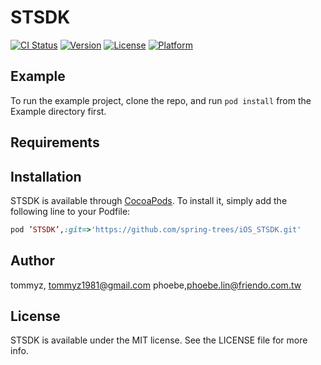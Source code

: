 # STSDK

[![CI Status](https://img.shields.io/travis/tommyz/STSDK.svg?style=flat)](https://travis-ci.org/tommyz/STSDK)
[![Version](https://img.shields.io/cocoapods/v/STSDK.svg?style=flat)](https://cocoapods.org/pods/STSDK)
[![License](https://img.shields.io/cocoapods/l/STSDK.svg?style=flat)](https://cocoapods.org/pods/STSDK)
[![Platform](https://img.shields.io/cocoapods/p/STSDK.svg?style=flat)](https://cocoapods.org/pods/STSDK)

## Example

To run the example project, clone the repo, and run `pod install` from the Example directory first.

## Requirements

## Installation

STSDK is available through [CocoaPods](https://cocoapods.org). To install
it, simply add the following line to your Podfile:

```ruby
pod ’STSDK’,:git=>'https://github.com/spring-trees/iOS_STSDK.git'
```

## Author

tommyz, tommyz1981@gmail.com
phoebe,phoebe.lin@friendo.com.tw

## License

STSDK is available under the MIT license. See the LICENSE file for more info.
